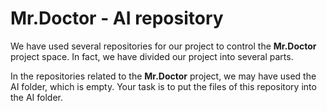 # **Mr.Doctor - AI** repository


We have used several repositories for our project to control the **Mr.Doctor** project space.
In fact, we have divided our project into several parts.

In the repositories related to the **Mr.Doctor** project, we may have used the AI folder, which is empty.
Your task is to put the files of this repository into the AI folder.
